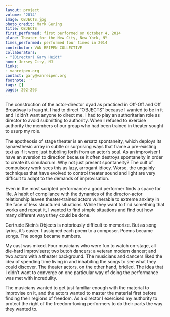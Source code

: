 ```yaml
---
layout: project
volume: '2014'
image: OBJECTS.jpg
photo_credit: Mark Gering
title: OBJECTS
first_performed: first performed on October 4, 2014
place: Theater for the New City, New York, NY
times_performed: performed four times in 2014
contributor: VAN REIPEN COLLECTIVE
collaborators:
- "(Director) Gary Heidt"
home: Jersey City, NJ
links:
- vanreipen.org
contact: gary@vanreipen.org
footnote: ''
tags: []
pages: 292-293
---
```


The construction of the actor-director dyad as practiced in Off-Off and Off Broadway is fraught. I had to direct “OBJECTS” because I wanted to be in it and I didn’t want anyone to direct me. I had to play an authoritarian role as director to avoid submitting to authority. When I refused to exercise authority the members of our group who had been trained in theater sought to usurp my role.

The apotheosis of stage theater is an ersatz spontaneity, which deploys its synaesthesic array in subtle or surprising ways that frame a pre-existing text as if it were just bubbling forth from an actor’s soul. As an improviser I have an aversion to direction because it often destroys spontaneity in order to create its simulacrum. Why not just present spontaneity? The cult of compulsory work sees this as lazy, arrogant idiocy. Worse, the ungainly techniques that have evolved to control theater sound and light are very difficult to adapt to the demands of improvisation.

Even in the most scripted performance a good performer finds a space for life. A habit of compliance with the dynamics of the director-actor relationship leaves theater-trained actors vulnerable to extreme anxiety in the face of less structured situations. While they want to find something that works and repeat it, I wanted to find simple situations and find out how many different ways they could be done.

Gertrude Stein’s Objects is notoriously difficult to memorize. But as song lyrics, it’s easier. I assigned each poem to a composer. Poems became songs. The songs became numbers.

My cast was mixed. Four musicians who were fun to watch on-stage, all die-hard improvisers; two butoh dancers; a veteran modern dancer; and two actors with a theater background. The musicians and dancers liked the idea of spending time living in and inhabiting the songs to see what they could discover. The theater actors, on the other hand, bridled. The idea that I didn’t want to converge on one particular way of doing the performance was met with incredulity.

The musicians wanted to get just familiar enough with the material to improvise on it, and the actors wanted to master the material first before finding their regions of freedom. As a director I exercised my authority to protect the right of the freedom-loving performers to do their parts the way they wanted to.
